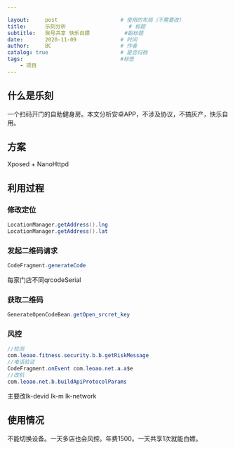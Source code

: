```yaml
---

layout:     post                    # 使用的布局（不需要改）
title:      乐刻分析        			# 标题 
subtitle:   账号共享 快乐白嫖			#副标题
date:       2020-11-09              # 时间
author:     BC                      # 作者
catalog: true                       # 是否归档
tags:                               #标签
    - 项目	
---
```



## 什么是乐刻

一个扫码开门的自助健身房。本文分析安卓APP，不涉及协议，不搞灰产，快乐自用。

## 方案

Xposed + NanoHttpd

## 利用过程

### 修改定位

```Java
LocationManager.getAddress().lng
LocationManager.getAddress().lat
```
### 发起二维码请求
```Java
CodeFragment.generateCode
```
每家门店不同qrcodeSerial

### 获取二维码
```Java
GenerateOpenCodeBean.getOpen_srcret_key
```

### 风控
```Java
//检测
com.leoao.fitness.security.b.b.getRiskMessage
//电话验证
CodeFragment.onEvent com.leoao.net.a.a$e 
//改机
com.leoao.net.b.buildApiProtocolParams
```
主要改lk-devid lk-m lk-network

## 使用情况

不能切换设备。一天多店也会风控。年费1500。一天共享1次就能白嫖。



